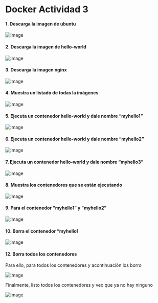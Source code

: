 # Docker Actividad 3

#### 1. Descarga la imagen de ubuntu

![image](https://user-images.githubusercontent.com/91189372/223067995-c384ad77-c016-4c54-a7ef-6904d8338eb4.png)

#### 2. Descarga la imagen de hello-world

![image](https://user-images.githubusercontent.com/91189372/223068408-d38cc017-dd44-468d-bd6b-986cfc42eb96.png)

#### 3. Descarga la imagen nginx

![image](https://user-images.githubusercontent.com/91189372/223068759-c763d791-33d5-4f23-b797-a180546f2859.png)

#### 4. Muestra un listado de todas la imágenes

![image](https://user-images.githubusercontent.com/91189372/223068877-2a073237-5754-4708-a5ea-fc4af3eec709.png)


#### 5. Ejecuta un contenedor hello-world y dale nombre “myhello1”

![image](https://user-images.githubusercontent.com/91189372/223076575-97ac8d29-fe3a-4063-b024-e842f1b3781b.png)

#### 6. Ejecuta un contenedor hello-world y dale nombre “myhello2”

![image](https://user-images.githubusercontent.com/91189372/223119956-c105d303-fa89-4b2e-91f3-ba06e039c578.png)

#### 7. Ejecuta un contenedor hello-world y dale nombre “myhello3”

![image](https://user-images.githubusercontent.com/91189372/223120183-5c1473e3-b12a-46bb-8cd6-70bb85b39048.png)

#### 8. Muestra los contenedores que se están ejecutando

![image](https://user-images.githubusercontent.com/91189372/223120314-f7f7efb1-22a0-4928-9406-ec4cc9abe89c.png)


#### 9. Para el contenedor "myhello1” y "myhello2"
![image](https://user-images.githubusercontent.com/91189372/223121307-9e0c9724-dcae-42e6-acd1-d7ae19056ca0.png)

#### 10. Borra el contenedor “myhello1
![image](https://user-images.githubusercontent.com/91189372/223121985-5150b87d-2c10-4f68-85df-a49b063f9fcd.png)



#### 12. Borra todos los contenedores

Para ello, para todos los contenedores y acontinuación los borro

![image](https://user-images.githubusercontent.com/91189372/223122460-d861394c-a187-42f0-ad35-cbf60f40f107.png)

Finalmente, listo todos los contenedores y veo que ya no hay ninguno

![image](https://user-images.githubusercontent.com/91189372/223122612-ffcd657f-56dd-4e4f-a562-11801e07b914.png)
